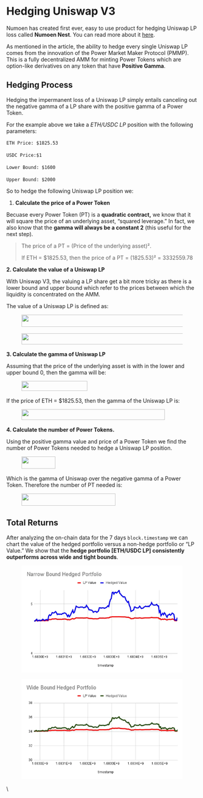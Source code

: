 # Hedging Uniswap V3

Numoen has created first ever, easy to use product for hedging Uniswap LP loss called **Numoen Nest**. You can read more about it [here](https://medium.com/numoen/death-to-impermanent-loss-introducing-numoen-nest-1c1a2b3fba84).

As mentioned in the article, the ability to hedge every single Uniswap LP comes from the innovation of the Power Market Maker Protocol (PMMP). This is a fully decentralized AMM for minting Power Tokens which are option-like derivatives on any token that have **Positive Gamma**.

## Hedging Process <a href="#41d5" id="41d5"></a>

Hedging the impermanent loss of a Uniswap LP simply entails canceling out the negative gamma of a LP share with the positive gamma of a Power Token.

For the example above we take a _ETH/USDC LP_ position with the following parameters:

```
ETH Price: $1825.53

USDC Price:$1

Lower Bound: $1600

Upper Bound: $2000
```

So to hedge the following Uniswap LP position we:

1. **Calculate the price of a Power Token**

Becuase every Power Token (PT) is a **quadratic contract,** we know that it will square the price of an underlying asset, “squared leverage.” In fact, we also know that the **gamma will always be a constant 2** (this useful for the next step).

> The price of a PT = (Price of the underlying asset)².
>
> If ETH = $1825.53, then the price of a PT = (1825.53)² = 3332559.78

**2. Calculate the value of a Uniswap LP**

With Uniswap V3, the valuing a LP share get a bit more tricky as there is a lower bound and upper bound which refer to the prices between which the liquidity is concentrated on the AMM.

The value of a Uniswap LP is defined as:

<figure><img src="https://miro.medium.com/v2/resize:fit:967/0*uijeS5r7SseEo_5F" alt="" height="32" width="537"><figcaption></figcaption></figure>

<figure><img src="https://miro.medium.com/v2/resize:fit:922/0*DKKXC_E5UbeCLHss" alt="" height="29" width="512"><figcaption></figcaption></figure>

**3. Calculate the gamma of Uniswap LP**

Assuming that the price of the underlying asset is with in the lower and upper bound 0, then the gamma will be:

<figure><img src="https://miro.medium.com/v2/resize:fit:311/0*WVYosg0R2sPUEtfU" alt="" height="26" width="173"><figcaption></figcaption></figure>

If the price of ETH = $1825.53, then the gamma of the Uniswap LP is:

<figure><img src="https://miro.medium.com/v2/resize:fit:679/0*K04sDG6ZMsu2teYK" alt="" height="28" width="377"><figcaption></figcaption></figure>

**4. Calculate the number of Power Tokens.**

Using the positive gamma value and price of a Power Token we find the number of Power Tokens needed to hedge a Uniswap LP position.

<figure><img src="https://miro.medium.com/v2/resize:fit:160/0*WoI4edE97e2rmHlR" alt="" height="32" width="89"><figcaption></figcaption></figure>

Which is the gamma of Uniswap over the negative gamma of a Power Token. Therefore the number of PT needed is:

<figure><img src="https://miro.medium.com/v2/resize:fit:445/0*m2xBnXQ1hr0ZovdP" alt="" height="32" width="247"><figcaption></figcaption></figure>

## **Total Returns** <a href="#692d" id="692d"></a>

After analyzing the on-chain data for the 7 days `block.timestamp` we can chart the value of the hedged portfolio versus a non-hedge portfolio or “LP Value.” We show that the **hedge portfolio \[ETH/USDC LP] consistently outperforms across wide and tight bounds**.



<figure><img src="../.gitbook/assets/image (2).png" alt=""><figcaption></figcaption></figure>

<figure><img src="../.gitbook/assets/image (1).png" alt=""><figcaption></figcaption></figure>

\

